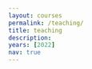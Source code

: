 ```yaml
---
layout: courses
permalink: /teaching/
title: teaching
description: 
years: [2022]
nav: true
---
```

